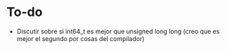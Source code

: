 # To-do
- Discutir sobre si int64_t es mejor que unsigned long long (creo que es mejor el segundo por cosas del compilador)